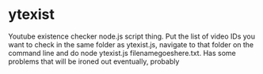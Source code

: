 # ytexist
Youtube existence checker node.js script thing. Put the list of video IDs you want to check in the same folder as ytexist.js, navigate to that folder on the command line and do node ytexist.js filenamegoeshere.txt. Has some problems that will be ironed out eventually, probably

